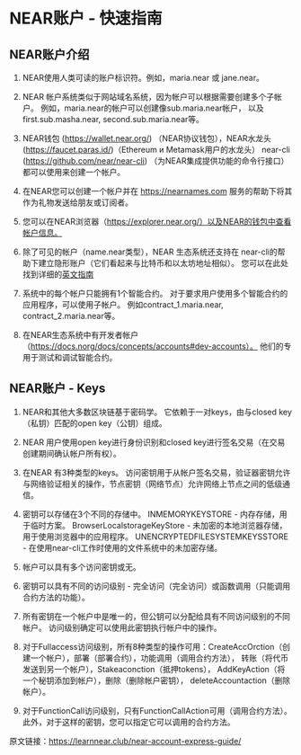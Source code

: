 # NEAR账户 - 快速指南
## NEAR账户介绍

1. NEAR使用人类可读的账户标识符。例如，maria.near 或 jane.near。

2. NEAR 帐户系统类似于网站域名系统，因为帐户可以根据需要创建多个子帐户。 例如，maria.near的帐户可以创建像sub.maria.near帐户，
以及 first.sub.masha.near, second.sub.maria.near等。

3. NEAR钱包 (https://wallet.near.org/) （NEAR协议钱包），NEAR水龙头(https://faucet.paras.id/)（Ethereum и Metamask用户的水龙头）
   near-cli (https://github.com/near/near-cli) （为NEAR集成提供功能的命令行接口）都可以使用来创建一个帐户。

4. 在NEAR您可以创建一个帐户并在 https://nearnames.com 服务的帮助下将其作为礼物发送给朋友或订阅者。

5. 您可以在NEAR浏览器（https://explorer.near.org/）以及NEAR的钱包中查看帐户信息。

6. 除了可见的帐户（name.near类型），NEAR 生态系统还支持在 near-cli的帮助下建立隐形账户（它们看起来与比特币和以太坊地址相似）。 
   您可以在此处找到详细的[英文指南](https://learnnear.club/doc/roles/integrator/implicit-accounts/)

7. 系统中的每个帐户只能拥有1个智能合约。 对于要求用户使用多个智能合约的应用程序，可以使用子帐户。 例如contract_1.maria.near, 
   contract_2.maria.near等。

8. 在NEAR生态系统中有开发者帐户（https://docs.norg/docs/concepts/accounts#dev-accounts）。 他们的专用于测试和调试智能合约。

## NEAR账户 - Keys

1. NEAR和其他大多数区块链基于密码学。 它依赖于一对keys，由与closed key（私钥）匹配的open key（公钥）组成。

2. NEAR 用户使用open key进行身份识别和closed key进行签名交易（在交易创建期间确认帐户所有权）。

3. 在NEAR 有3种类型的keys。 访问密钥用于从帐户签名交易，验证器密钥允许与网络验证相关的操作，节点密钥（网络节点）允许网络上节点之间的低级通信。

4. 密钥可以存储在3个不同的存储中。 INMEMORYKEYSTORE - 内存存储，用于临时方案。 BrowserLocalstorageKeyStore - 未加密的本地浏览器存储，
   用于使用浏览器中的应用程序。 UNENCRYPTEDFILESYSTEMKEYSSTORE - 在使用near-cli工作时使用的文件系统中的未加密存储。
   
5. 帐户可以具有多个访问密钥或无。

6. 密钥可以具有不同的访问级别 - 完全访问（完全访问）或函数调用（只能调用合约方法的功能）。

7. 所有密钥在一个帐户中是唯一的，但公钥可以分配给具有不同访问级别的不同帐户。 访问级别确定可以使用此密钥执行帐户中的操作。

8. 对于Fullaccess访问级别，所有8种类型的操作可用：CreateAccOrction（创建一个帐户），部署（部署合约），功能调用（调用合约方法），
   转账（将代币发送到另一个帐户），Stakeaconction（抵押tokens）， AddKeyAction（将一个秘钥添加到帐户），删除（删除帐户密钥），
   deleteAccountaction（删除帐户）。

9. 对于FunctionCall访问级别，只有FunctionCallAction可用（调用合约方法）。 此外，对于这样的密钥，您可以指定它可以调用的合约方法。

原文链接：https://learnnear.club/near-account-express-guide/

